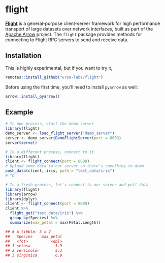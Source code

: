 
# flight

<!-- badges: start -->
<!-- badges: end -->

[**Flight**](http://arrow.apache.org/blog/2019/10/13/introducing-arrow-flight/)
is a general-purpose client-server framework for high performance 
transport of large datasets over network interfaces, built as part of the
[Apache Arrow](https://arrow.apache.org) project.
The `flight` package provides methods for connecting to Flight RPC servers
to send and receive data.

## Installation

This is highly experimental, but if you want to try it, 

``` r
remotes::install_github("ursa-labs/flight")
```

Before using the first time, you'll need to install `pyarrow` as well:

```r
arrow::install_pyarrow()
```

## Example

``` r
# In one process, start the demo server
library(flight)
demo_server <- load_flight_server("demo_server")
server <- demo_server$DemoFlightServer(port = 8089)
server$serve()

# In a different process, connect to it
library(flight)
client <- flight_connect(port = 8089)
# Upload some data to our server so there's something to demo
push_data(client, iris, path = "test_data/iris")
# ^D

# In a fresh process, let's connect to our server and pull data
library(flight)
library(arrow)
library(dplyr)
client <- flight_connect(port = 8089)
client %>%
  flight_get("test_data/iris") %>%
  group_by(Species) %>%
  summarize(max_petal = max(Petal.Length))

## # A tibble: 3 x 2
##   Species    max_petal
##   <fct>          <dbl>
## 1 setosa           1.9
## 2 versicolor       5.1
## 3 virginica        6.9
```

